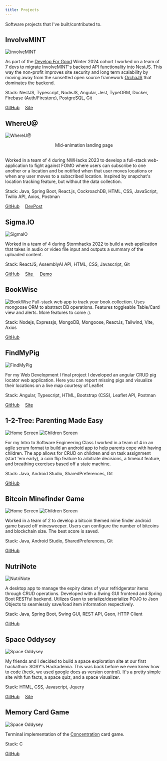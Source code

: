 ```yaml
---
title: Projects
---
```


<head>
  <title>Two Photos Side by Side</title>
  <link rel="stylesheet" href="../style.css">
</head>

Software projects that I've built/contributed to.

## InvolveMINT

![involveMINT](../posts/attachments/involvemint.png)

As part of the <a target="_blank" href="https://www.developforgood.org/">Develop For Good</a> Winter 2024 cohort I worked on a team of 7 devs to migrate InvolveMINT's backend API functionality into NestJS. This way the non-profit improves site security and long term scalability by moving away from the sunsetted open source framework <a target="_blank" href="https://github.com/jczacharia/orcha">OrchaJS</a> that dominates the backend.

Stack: NestJS, Typescript, NodeJS, Angular, Jest, TypeORM, Docker, Firebase (Auth/Firestore), PostgreSQL, Git

<a target="_blank" href="https://github.com/involveMINT/iMPublic">GitHub</a>&emsp;
<a target="_blank" href="https://involvemint.io/">Site</a>

## WhereU@

![WhereU@](../posts/attachments/whereUAt.png)

<center> Mid-animation landing page </center> <br>

Worked in a team of 4 during NWHacks 2023 to develop a full-stack web-application to fight against FOMO where users can subscribe to one another or a location and be notified when that user moves locations or when any user moves to a subscribed location. Inspired by snapchat's location tracking feature, but without the data collection.

Stack: Java, Spring Boot, React.js, CockroachDB, HTML, CSS, JavaScript, Twilio API, Axios, Postman

<a target="_blank" href="https://github.com/JohnsonL111/where-u-at">GitHub</a>&emsp;
<a target="_blank" href="https://devpost.com/software/whereu">DevPost</a>

## Sigma.IO

![SigmaIO](../posts/attachments/sigmaIO.png)

Worked in a team of 4 during Stormhacks 2022 to build a web application that takes in audio or video file input and outputs a summary of the uploaded content.

Stack: ReactJS, AssemblyAI API, HTML, CSS, Javascript, Git

<a target="_blank" href="https://github.com/JohnsonL111/Sigma.io">GitHub</a>&emsp;
<a target="_blank" href="https://sigmaio.netlify.app/">Site </a> &emsp;
<a target="_blank" href="https://www.youtube.com/watch?v=9fAU0wKU-hQ">Demo</a>

## BookWise

![BookWise](../posts/attachments/books_list.png)
Full-stack web app to track your book collection. Uses mongoose ORM to abstract DB operations. Features toggleable Table/Card view and alerts. More features to come :).

Stack: Nodejs, Expressjs, MongoDB, Mongoose, ReactJs, Tailwind, Vite, Axios

<a target="_blank" href="https://github.com/JohnsonL111/book-wise">GitHub</a>&emsp;

## FindMyPig

![FindMyPig](../posts/attachments/findMyPig.png)

For my Web Development I final project I developed an angular CRUD pig locator web application. Here you can report missing pigs and visualize their locations on a live map courtesy of Leaflet

Stack: Angular, Typescript, HTML, Bootstrap (CSS), Leaflet API, Postman

<a target="_blank" href="https://github.com/JohnsonL111/find-my-pig">GitHub</a>&emsp;
<a target="_blank" href="https://findmypig.netlify.app/">Site </a>

## 1-2-Tree: Parenting Made Easy

<div class="image-container">
  <img src="../posts/attachments/parentingMadeEasyPic1.png" alt="Home Screen">
  <img src="../posts/attachments/parentingMadeEasyPic2.png" alt="Children Screen">
</div>

For my Intro to Software Engineering Class I worked in a team of 4 in an agile scrum format to build an android app to help parents cope with having children. The app allows for CRUD on children and on task assignment (start 'em early), a coin flip feature to arbitrate decisions, a timeout feature, and breathing exercises based off a state machine.

Stack: Java, Android Studio, SharedPreferences, Git

<a target="_blank" href="https://github.com/JohnsonL111?page=2&tab=repositories">GitHub</a>&emsp;

## Bitcoin Minefinder Game

<div>
  <img src="../posts/attachments/mineFinderPic1.png" alt="Home Screen">
  <img src="../posts/attachments/mineFinderPic2.png" alt="Children Screen">
</div>

Worked in a team of 2 to develop a bitcoin themed mine finder android game based off minesweeper. Users can configure the number of bitcoins and blockchain size. The best score is saved.

Stack: Java, Android Studio, SharedPreferences, Git

<a target="_blank" href="https://github.com/JohnsonL111/Totally-Accurate-Bitcoin-Mining-Simulator?tab=readme-ov-filetab=repositories">GitHub</a>&emsp;

## NutriNote

![NutriNote](../posts/attachments/consumableItem.png)

A desktop app to manage the expiry dates of your refridgerator items through CRUD operations. Developed with a Swing GUI frontend and Spring Boot RESTful backend. Utilizes Gson to serialize/deserialize POJO to Json Objects to seamlessly save/load item information respectively.

Stack: Java, Spring Boot, Swing GUI, REST API, Gson, HTTP Client

<a target="_blank" href="https://github.com/JohnsonL111/nutri-note">GitHub</a>&emsp;

## Space Oddysey

![Space Oddysey](../posts/attachments/spaceOddysey.png)

My friends and I decided to build a space exploration site at our first hackathon: SOSY's Hackademia. This was back before we even knew how to code (heck, we used google docs as version control). It's a pretty simple site with fun facts, a space quiz, and a space visualizer.

Stack: HTML, CSS, Javascript, Jquery

<a target="_blank" href="https://github.com/JohnsonL111/Space-Odyssey">GitHub</a>&emsp;
<a target="_blank" href="https://spaceodysseyhackademia.netlify.app/">Site</a>&emsp;

## Memory Card Game

![Space Oddysey](../posts/attachments/memoryCardGame.png)

Terminal implementation of the <a target="_blank" href="https://en.wikipedia.org/wiki/Concentration_(card_game)">Concentration</a> card game.

Stack: C

<a target="_blank" href="https://github.com/JohnsonL111/Concentration-Memory-Card-Game">GitHub</a>&emsp;
